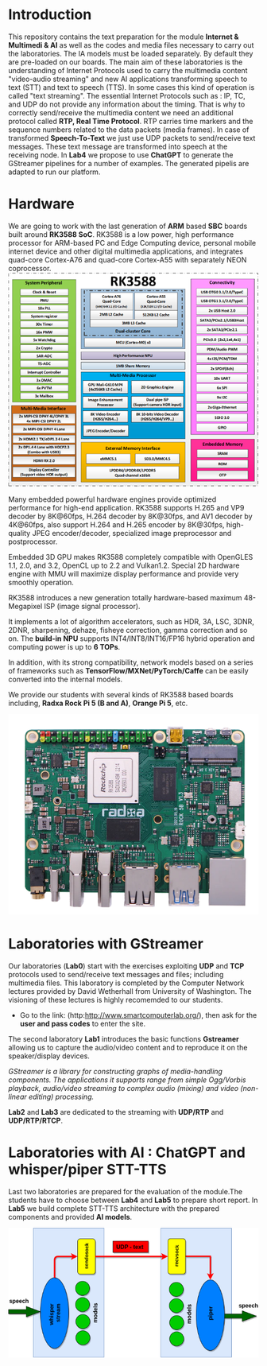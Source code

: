 # Introduction
This repository contains the text preparation for the module **Internet & Multimedi & AI** as well as the codes and media files necessary to carry out the laboratories. The IA models must be loaded separately. By default they are pre-loaded on our boards.
The main aim of these laboratories is the understanding of Internet Protocols used to carry the multimedia content "video-audio streaming" and new AI applications transforming speech to text (STT) and text to speech (TTS). In some cases this kind of operation is called "text streaming".
The essential Internet Protocols such as : IP, TC, and UDP do not provide any information about the timing. That is why to correctly send/receive the multimedia content we need an additional protocol called **RTP, Real Time Protocol**. RTP carries time markers and the sequence numbers related to the data packets (media frames). In case of transformed **Speech-To-Text** we just use UDP packets to send/receive text messages. These text message are transformed into speech at the receiving node.
In **Lab4** we propose to use **ChatGPT** to generate the GStreamer pipelines for a number of examples. The generated pipelis are adapted to run our platform.

# Hardware
We are going to work with the last generation of **ARM** based **SBC** boards built around **RK3588 SoC**. RK3588 is a low power, high performance processor for ARM-based PC and Edge Computing device, personal mobile internet device and other digital multimedia applications, and integrates quad-core Cortex-A76 and quad-core Cortex-A55 with separately NEON coprocessor.
<picture>
 <img alt="YOUR-ALT-TEXT" src="images/RK3588.png">
</picture>


Many embedded powerful hardware engines provide optimized performance for high-end application. RK3588 supports H.265 and VP9 decoder by 8K@60fps, H.264 decoder by
8K@30fps, and AV1 decoder by 4K@60fps, also support H.264 and H.265 encoder by 8K@30fps, high-quality JPEG encoder/decoder, specialized image preprocessor and
postprocessor.

Embedded 3D GPU makes RK3588 completely compatible with OpenGLES 1.1, 2.0, and 3.2, OpenCL up to 2.2 and Vulkan1.2. Special 2D hardware engine with MMU will maximize
display performance and provide very smoothly operation. 

RK3588 introduces a new generation totally hardware-based maximum 48-Megapixel ISP (image signal processor). 

It implements a lot of algorithm accelerators, such as HDR, 3A, LSC, 3DNR, 2DNR, sharpening, dehaze, fisheye correction, gamma correction and so on.
The **build-in NPU** supports INT4/INT8/INT16/FP16 hybrid operation and computing power is up to **6 TOPs**. 

In addition, with its strong compatibility, network models based on a series of frameworks such as **TensorFlow/MXNet/PyTorch/Caffe** can be easily converted into the internal models.

We provide our students with several kinds of RK3588 based boards including, **Radxa Rock Pi 5 (B and A)**, **Orange Pi 5**, etc.

<picture>
 <img alt="YOUR-ALT-TEXT" src="images/ROCK5-Top_600x600.png">
</picture>


# Laboratories with GStreamer 
Our laboratories (**Lab0**) start with the exercises exploiting **UDP** and **TCP** protocols used to send/receive text messages and files; including multimedia files.
This laboratory is completed by the Computer Network lectures provided by David Wetherhall from University of Washington. The visioning of these lectures is highly recomemded  to our students.

+ Go to the link: (http:http://www.smartcomputerlab.org/), then ask for the **user and pass codes** to enter the site.

The second laboratory **Lab1** introduces the basic functions **Gstreamer** allowing us to capture the audio/video content and to reproduce it on the speaker/display devices.

*GStreamer is a library for constructing graphs of media-handling components. The applications it supports range from simple Ogg/Vorbis playback, audio/video streaming to complex audio (mixing) and video (non-linear editing) processing.* 

**Lab2** and **Lab3** are dedicated to the streaming with **UDP/RTP** and **UDP/RTP/RTCP**.

# Laboratories with AI : ChatGPT and whisper/piper STT-TTS
Last two laboratories are prepared for the evaluation of the module.The students have to choose between **Lab4** and **Lab5** to prepare short report.
In **Lab5** we build complete STT-TTS architecture with the prepared components and provided **AI models**.

<picture>
 <img alt="YOUR-ALT-TEXT" src="images/IandM.Lab5.AI.whisper.piper.png">
</picture>






